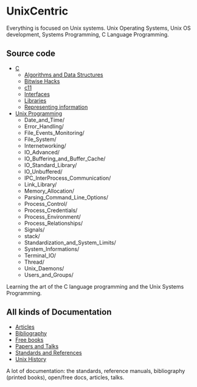 # UnixCentric

Everything is focused on Unix systems. Unix Operating Systems,
Unix OS development, Systems Programming, C Language Programming.

## Source code

* [C](src/C/)
  * [Algorithms and Data Structures](src/C/Algorithms_and_Data_Structures/)
  * [Bitwise Hacks](ars/C/bitwise_hacks/)
  * [c11](src/C/c11_language/)
  * [Interfaces](src/C/interfaces/)
  * [Libraries](src/C/libraries/)
  * [Representing information](src/C/representing_information/)
* [Unix Programming](src/Unix_Programming)
  * Date_and_Time/
  * Error_Handling/
  * File_Events_Monitoring/
  * File_System/
  * Internetworking/
  * IO_Advanced/
  * IO_Buffering_and_Buffer_Cache/
  * IO_Standard_Library/
  * IO_Unbuffered/
  * IPC_InterProcess_Communication/
  * Link_Library/
  * Memory_Allocation/
  * Parsing_Command_Line_Options/
  * Process_Control/
  * Process_Credentials/
  * Process_Environment/
  * Process_Relationships/
  * Signals/
  * stack/
  * Standardization_and_System_Limits/
  * System_Informations/
  * Terminal_IO/
  * Thread/
  * Unix_Daemons/
  * Users_and_Groups/

Learning the art of the C language programming and the Unix Systems Programming.

## All kinds of Documentation

* [Articles](doc/articles.md)
* [Bibliography](doc/biblio.md)
* [Free books](doc/free_books.md)
* [Papers and Talks](doc/papers_talks.md)
* [Standards and References](doc/stds_and_refs.md)
* [Unix History](doc/unix_history.md)

A lot of documentation: the standards, reference manuals, bibliography 
(printed books), open/free docs, articles, talks.
